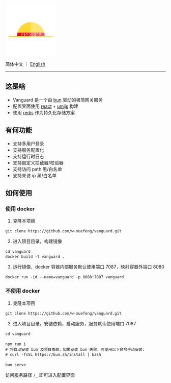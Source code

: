 <img src="packages/frontend/src/assets/logo.png" width="160px" />

简体中文 ｜ [English](README.md)

---

## 这是啥

- Vanguard 是一个由 [bun](https://bun.sh) 驱动的极简网关服务
- 配置界面使用 [react](https://react.dev/) + [umijs](https://umijs.org/) 构建
- 使用 [redis](https://redis.io/) 作为持久化存储方案

## 有何功能

- 支持多用户登录
- 支持服务配置化
- 支持运行时日志
- 支持自定义拦截器/校验器
- 支持访问 path 黑/白名单
- 支持来访 ip 黑/白名单

## 如何使用

### 使用 docker

1. 克隆本项目

```shell
git clone https://github.com/w-xuefeng/vanguard.git
```

2. 进入项目目录，构建镜像

```shell
cd vanguard
docker build -t vanguard .
```

3. 运行镜像，docker 容器内部服务默认使用端口 7087，映射容器外端口 8080

```shell
docker run -id --name=vanguard -p 8080:7087 vanguard
```

### 不使用 docker

1. 克隆本项目

```shell
git clone https://github.com/w-xuefeng/vanguard.git
```

2. 进入项目目录，安装依赖，启动服务，服务默认使用端口 7087

```shell
cd vanguard

npm run i
# 将自动安装 bun 及项目依赖，如果安装 bun 失败，可使用以下命令手动安装:
# curl -fsSL https://bun.sh/install | bash

bun serve
```

访问服务路径 `/_` 即可进入配置界面
